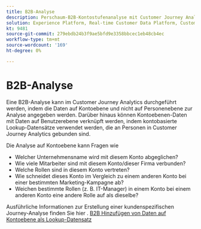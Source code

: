 ```yaml
---
title: B2B-Analyse
description: Perschaum-B2B-Kontostufenanalyse mit Customer Journey Analytics-​.
solution: Experience Platform, Real-time Customer Data Platform, Customer Journey Analytics
kt: 9481
source-git-commit: 279ebdb24b3f9ae5bfd9e3358bbcec1eb48cb4ec
workflow-type: tm+mt
source-wordcount: '169'
ht-degree: 0%

---
```


# B2B-Analyse

Eine B2B-Analyse kann im Customer Journey Analytics durchgeführt werden, indem die Daten auf Kontoebene und nicht auf Personenebene zur Analyse angegeben werden. Darüber hinaus können Kontoebenen-Daten mit Daten auf Benutzerebene verknüpft werden, indem kontobasierte Lookup-Datensätze verwendet werden, die an Personen in Customer Journey Analytics gebunden sind.

Die Analyse auf Kontoebene kann Fragen wie

* Welcher Unternehmensname wird mit diesem Konto abgeglichen?
* Wie viele Mitarbeiter sind mit diesem Konto/dieser Firma verbunden?
* Welche Rollen sind in diesem Konto vertreten?
* Wie schneidet dieses Konto im Vergleich zu einem anderen Konto bei einer bestimmten Marketing-Kampagne ab?
* Weichen bestimmte Rollen (z. B. IT-Manager) in einem Konto bei einem anderen Konto eine andere Rolle auf als dieselbe?

Ausführliche Informationen zur Erstellung einer kundenspezifischen Journey-Analyse finden Sie hier . [B2B Hinzufügen von Daten auf Kontoebene als Lookup-Datensatz](https://experienceleague.adobe.com/docs/analytics-platform/using/cja-usecases/b2b.html?lang=en)
